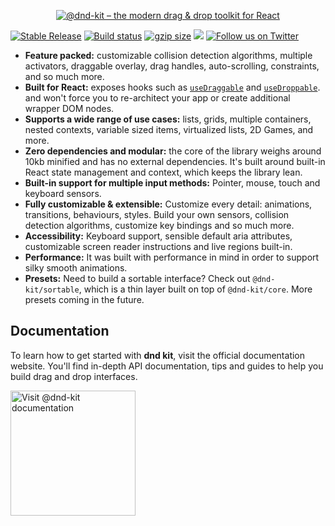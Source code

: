<p align="center">
  <a href="https://dndkit.com">
    <img alt="@dnd-kit – the modern drag & drop toolkit for React" src="https://raw.githubusercontent.com/clauderic/dnd-kit/da7c60dcbb76d89cf1fcb421e69a4abcea2eeebe/.github/assets/dnd-kit-hero-banner.svg">
  </a>
</p>

<p align="left">
  <a href="https://www.npmjs.com/package/@dnd-kit/core"><img src="https://img.shields.io/npm/v/@dnd-kit/core.svg" alt="Stable Release" /></a>
  <a href="https://github.com/clauderic/dnd-kit/actions"><img src="https://badgen.net/github/checks/clauderic/dnd-kit" alt="Build status" /></a>
  <a href="https://bundlephobia.com/result?p=@dnd-kit/core"><img alt="gzip size" src="https://badgen.net/bundlephobia/minzip/@dnd-kit/core?label=gzip%20size&color=green"/></a>
  <a href="./LICENSE"><img allt="MIT License" src="https://badgen.now.sh/badge/license/MIT"/></a>
  <a href="https://twitter.com/intent/follow?screen_name=dndkit">
    <img alt="Follow us on Twitter" src="https://img.shields.io/twitter/follow/dndkit?style=social">
  </a>
</p>

- **Feature packed:** customizable collision detection algorithms, multiple activators, draggable overlay, drag handles, auto-scrolling, constraints, and so much more.
- **Built for React:** exposes hooks such as [`useDraggable`](https://docs.dndkit.com/api-documentation/draggable) and [`useDroppable`](https://docs.dndkit.com/api-documentation/droppable). and won't force you to re-architect your app or create additional wrapper DOM nodes.
- **Supports a wide range of use cases:** lists, grids, multiple containers, nested contexts, variable sized items, virtualized lists, 2D Games, and more.
- **Zero dependencies and modular:** the core of the library weighs around 10kb minified and has no external dependencies. It's built around built-in React state management and context, which keeps the library lean.
- **Built-in support for multiple input methods:** Pointer, mouse, touch and keyboard sensors.
- **Fully customizable & extensible:** Customize every detail: animations, transitions, behaviours, styles. Build your own sensors, collision detection algorithms, customize key bindings and so much more.
- **Accessibility:** Keyboard support, sensible default aria attributes, customizable screen reader instructions and live regions built-in.
- **Performance:** It was built with performance in mind in order to support silky smooth animations.
- **Presets:** Need to build a sortable interface? Check out `@dnd-kit/sortable`, which is a thin layer built on top of `@dnd-kit/core`. More presets coming in the future.

## Documentation

To learn how to get started with **dnd kit**, visit the official documentation website. You'll find in-depth API documentation, tips and guides to help you build drag and drop interfaces.

<p>
<a href="https://docs.dndkit.com">
<img alt="Visit @dnd-kit documentation" src=".github/assets/documentation.svg" width="200" />
</a>
</p>
